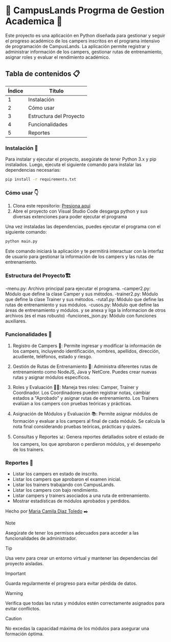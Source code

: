 # 🚀 CampusLands Progrma de Gestion Academica 🚀

Este proyecto es una aplicación en Python diseñada para gestionar y seguir el progreso académico de los campers inscritos en el programa intensivo de programación de CampusLands. La aplicación permite registrar y administrar información de los campers, gestionar rutas de entrenamiento, asignar roles y evaluar el rendimiento académico.

## Tabla de contenidos 📋
| Índice | Título                                |
|--------|---------------------------------------|
| 1      | Instalación                           |
| 2      | Cómo usar                             |
| 3      | Estructura del Proyecto                |
| 4      | Funcionalidades                        |
| 5      | Reportes                               |

### Instalación 🔧
Para instalar y ejecutar el proyecto, asegúrate de tener Python 3.x y pip instalados. Luego, ejecuta el siguiente comando para instalar las dependencias necesarias:

```bash
pip install -r requirements.txt
```

### Cómo usar :point_down:

1. Clona este repositorio: [Presiona aqui](https://github.com/CamilaDiazToledo/Visual-Studio-Cami)
2. Abre el proyecto con Visual Studio Code desgarga python y sus diversas extenciones para poder ejecutar el programa

Una vez instaladas las dependencias, puedes ejecutar el programa con el siguiente comando:
```bash
python main.py
```
Este comando iniciará la aplicación y te permitirá interactuar con la interfaz de usuario para gestionar la información de los campers y las rutas de entrenamiento.

### Estructura del Proyecto🏗️

-menu.py: Archivo principal para ejecutar el programa.
-camper2.py: Módulo que define la clase Camper y sus métodos.
-trainer2.py: Módulo que define la clase Trainer y sus métodos.
-ruta1.py: Módulo que define las rutas de entrenamiento y sus módulos.
-cusos.py: Módulo que define las áreas de entrenamiento y módulos. y se anexa y liga la informacion de otros archivos (es el mas robusto)
-funciones_json.py: Módulo con funciones auxiliares.

### Funcionalidades :dart:
1. Registro de Campers 📝: Permite ingresar y modificar la información de los campers, incluyendo identificación, nombres, apellidos, dirección, acudiente, teléfonos, estado y riesgo.

2. Gestión de Rutas de Entrenamiento 🏫: Administra diferentes rutas de entrenamiento como NodeJS, Java y NetCore. Puedes crear nuevas rutas y asignar módulos específicos.

3. Roles y Evaluación 👩‍🏫: Maneja tres roles: Camper, Trainer y Coordinador. Los Coordinadores pueden registrar notas, cambiar estados a "Aprobado" y asignar rutas de entrenamiento. Los Trainers evalúan a los campers con pruebas teóricas y prácticas.

4. Asignación de Módulos y Evaluación 📚: Permite asignar módulos de formación y evaluar a los campers al final de cada módulo. Se calcula la nota final considerando pruebas teóricas, prácticas y quizes.

5. Consultas y Reportes 📊: Genera reportes detallados sobre el estado de los campers, los que aprobaron o perdieron módulos, y el desempeño de los trainers.

### Reportes :memo:
- Listar los campers en estado de inscrito.
- Listar los campers que aprobaron el examen inicial.
- Listar los trainers trabajando con CampusLands.
- Listar los campers con bajo rendimiento.
- Listar campers y trainers asociados a una ruta de entrenamiento.
- Mostrar estadísticas de módulos aprobados y perdidos.

Hecho por [Maria Camila Dìaz Toledo](https://github.com/CamilaDiazToledo) ✒️

> [!NOTE]
>Asegúrate de tener los permisos adecuados para acceder a las funcionalidades de administrador.

>[!TIP]
>Usa venv para crear un entorno virtual y mantener las dependencias del proyecto aisladas.

>[!IMPORTANT]
>Guarda regularmente el progreso para evitar pérdida de datos.

>[!WARNING]
>Verifica que todas las rutas y módulos estén correctamente asignados para evitar conflictos.

>[!CAUTION]
>No excedas la capacidad máxima de los módulos para asegurar una formación óptima.
